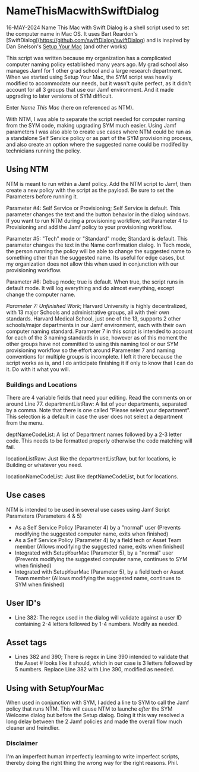 # NameThisMacwithSwiftDialog
16-MAY-2024
Name This Mac with Swift Dialog is a shell script used to set the computer name in Mac OS.
It uses Bart Reardon's [SwiftDialog[(https://github.com/swiftDialog/swiftDialog) and is inspired by Dan Snelson's [Setup Your Mac](https://github.com/setup-your-mac/Setup-Your-Mac) (and other works)

This script was written because my organization has a complicated computer naming policy established many years ago.  My grad school also manages Jamf for 1 other grad school and a large research department.
When we started using Setup Your Mac, the SYM script was heavily modified to accommodate our needs, but it wasn't quite perfect, as it didn't account for all 3 groups that use our Jamf environment. And it made upgrading to later versions of SYM difficult.

Enter *Name This Mac* (here on referenced as NTM).

With NTM, I was able to separate the script needed for computer naming from the SYM code, making upgrading SYM much easier.  Using Jamf parameters I was also able to create use cases where NTM could be run as a standalone Self Service policy or as part of the SYM provisioning process, and also create an option where the suggested name could be modifed by technicians running the policy.

## Using NTM
NTM is meant to run within a Jamf policy. Add the NTM script to Jamf, then create a new policy with the script as the payload.  Be sure to set the Parameters before running it.

Parameter #4: Self Service or Provisioning; Self Service is default. This parameter changes the text and the button behavior in the dialog windows.  If you want to run NTM during a provisioning workflow, set Parameter 4 to Provisioning and add the Jamf policy to your provisioning workflow.

Parameter #5: "Tech" mode or  "Standard" mode; Standard is default.  This parameter changes the text in the Name confirmation dialog.  In Tech mode, the person running the policy will be able to change the suggested name to something other than the suggested name.  Its useful for edge cases, but my organization does not allow this when used in conjunction with our provisioning workflow.

Parameter #6: Debug mode; true is default.  When true, the script runs in default mode.  It will log everything and do almost everything, except change the computer name.

*Parameter 7: Unfinished Work*; Harvard University is highly decentralized, with 13 major Schools and administrative groups, all with their own standards.  Harvard Medical School, just one of the 13, supports 2 other schools/major departments in our Jamf environment, each with their own computer naming standard.
Parameter 7 in this script is intended to account for each of the 3 naming standards in use, however as of this moment the other groups have not committed to using this naming tool or our SYM provisioning workflow so the effort around Paramenter 7 and naming conventions for multiple groups is incomplete. I left it there because the script works as is, and I do anticipate finishing it if only to know that I can do it. Do with it what you will.

### Buildings and Locations
There are 4 variable fields that need your editing.  Read the comments on or around Line 77.
departmentListRaw: A list of your departments, separated by a comma. Note that there is one called "Please select your department".  This selection is a default in case the user does not select a department from the menu.

deptNameCodeList: A list of Department names followed by a 2-3 letter code.  This needs to be formatted properly otherwise the code matching will fail.

locationListRaw: Just like the departmentListRaw, but for locations, ie Building or whatever you need.

locationNameCodeList: Just like deptNameCodeList, but for locations.

## Use cases
NTM is intended to be used in several use cases using Jamf Script Parameters (Parameters 4 & 5)
- As a Self Service Policy (Parameter 4) by a "normal" user (Prevents modifying the suggested computer name, exits when finished)
- As a Self Service Policy (Parameter 4) by a field tech or Asset Team member (Allows modifying the suggested name, exits when finished)
- Integrated with SetupYourMac (Parameter 5), by a "normal" user (Prevents modifying the suggested computer name, continues to SYM when finished)
- Integrated with SetupYourMac (Parameter 5), by a field tech or Asset Team member (Allows modifying the suggested name, continues to SYM when finished)

## User ID's
- Line 382: The regex used in the dialog will validate against a user ID containing 2-4 letters followed by 1-4 numbers.  Modify as needed.

## Asset tags
- Lines 382 and 390; There is regex in Line 390 intended to validate that the Asset # looks like it should, which in our case is 3 letters followed by 5 numbers. Replace Line 382 with Line 390, modified as needed.

## Using with SetupYourMac
When used in conjunction with SYM, I added a line to SYM to call the Jamf policy that runs NTM. This will cause NTM to launche *after* the SYM Welcome dialog but before the Setup dialog.
Doing it this way resolved a long delay between the 2 Jamf policies and made the overall flow much cleaner and freindlier.



### Disclaimer
I'm an imperfect human imperfectly learning to write imperfect scripts, thereby doing the right thing the wrong way for the right reasons.  Phil.
